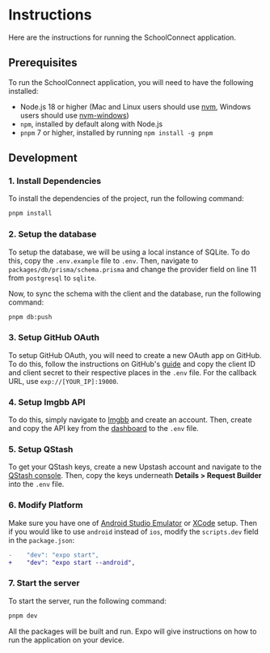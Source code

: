# Instructions

Here are the instructions for running the SchoolConnect application.

## Prerequisites

To run the SchoolConnect application, you will need to have the following installed:

- Node.js 18 or higher (Mac and Linux users should use [nvm](https://nvm.sh/), Windows users should use [nvm-windows](https://github.com/coreybutler/nvm-windows))
- `npm`, installed by default along with Node.js
- `pnpm` 7 or higher, installed by running `npm install -g pnpm`

## Development

### 1. Install Dependencies

To install the dependencies of the project, run the following command:

```bash
pnpm install
```

### 2. Setup the database

To setup the database, we will be using a local instance of SQLite. To do this, copy the `.env.example` file to `.env`. Then, navigate to `packages/db/prisma/schema.prisma` and change the provider field on line 11 from `postgresql` to `sqlite`.

Now, to sync the schema with the client and the database, run the following command:

```bash
pnpm db:push
```

### 3. Setup GitHub OAuth

To setup GitHub OAuth, you will need to create a new OAuth app on GitHub. To do this, follow the instructions on GitHub's [guide](https://docs.github.com/en/apps/oauth-apps/building-oauth-apps/creating-an-oauth-app) and copy the client ID and client secret to their respective places in the `.env` file. For the callback URL, use `exp://[YOUR_IP]:19000`.

### 4. Setup Imgbb API

To do this, simply navigate to [Imgbb](https://imgbb.com/) and create an account. Then, create and copy the API key from the [dashboard](https://api.imgbb.com/) to the `.env` file.

### 5. Setup QStash

To get your QStash keys, create a new Upstash account and navigate to the [QStash console](https://console.upstash.com/qstash). Then, copy the keys underneath **Details > Request Builder** into the `.env` file.

### 6. Modify Platform

Make sure you have one of [Android Studio Emulator](https://docs.expo.dev/workflow/android-studio-emulator/) or [XCode](https://docs.expo.dev/workflow/ios-simulator/) setup. Then if you would like to use `android` instead of `ios`, modify the `scripts.dev` field in the `package.json`:

```diff
-    "dev": "expo start",
+    "dev": "expo start --android",
```

### 7. Start the server

To start the server, run the following command:

```bash
pnpm dev
```

All the packages will be built and run. Expo will give instructions on how to run the application on your device.
